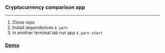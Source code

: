 ### Cryptocurrency comparison app

---

1. Clone repo
2. Install dependences `$ yarn`
3. In another terminal tab run app `$ yarn start`

### [Demo](https://ivyman.github.io/crypto-pairs/)
